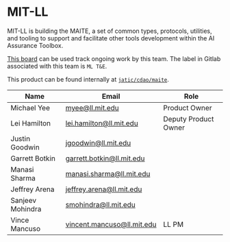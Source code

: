 # MIT-LL

MIT-LL is building the MAITE, a set of common types, protocols, utilities, and tooling to support and facilitate other tools development within the AI Assurance Toolbox.

[This board](https://gitlab.jatic.net/groups/jatic/-/boards/51?label_name[]=ML%20T%26E) can be used track ongoing work by this team. The label in Gitlab associated with this team is `ML T&E`.

This product can be found internally at [`jatic/cdao/maite`](https://gitlab.jatic.net/jatic/cdao/maite).

| Name | Email | Role |
| ---- | ----- | ---- |
| Michael Yee | myee@ll.mit.edu | Product Owner |
| Lei Hamilton | lei.hamilton@ll.mit.edu | Deputy Product Owner| 
| Justin Goodwin | jgoodwin@ll.mit.edu | | 
| Garrett Botkin | garrett.botkin@ll.mit.edu | | 
| Manasi Sharma | manasi.sharma@ll.mit.edu | |
| Jeffrey Arena | jeffrey.arena@ll.mit.edu | | 
| Sanjeev Mohindra | smohindra@ll.mit.edu | |
| Vince Mancuso | vincent.mancuso@ll.mit.edu | LL PM |
